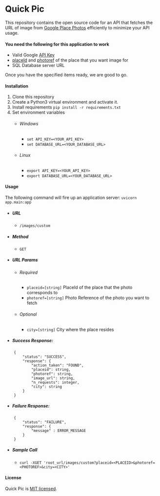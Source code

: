 # Quick Pic

This repository contains the open source code for an API that fetches the URL of image from [Google Place Photos](https://developers.google.com/places/web-service/photos) efficiently to minimize your API usage. 

#### You need the following for this application to work

- Valid Google [API Key](https://developers.google.com/maps/documentation/javascript/get-api-key)
- [placeId](https://developers.google.com/places/place-id) and [photoref](https://developers.google.com/places/web-service/photos#photo_references) of the place that you want image for
- SQL Database server URL

Once you have the specified items ready, we are good to go.

#### Installation

1. Clone this repository
2. Create a Python3 virtual environment and activate it.
3. Install requirements
``pip install -r requirements.txt ``
4. Set environment variables
    - ###### Windows
        - ```set API_KEY=<YOUR_API_KEY>```
        - ```set DATABASE_URL=<YOUR_DATABASE_URL>```
    - ###### Linux
        - ```export API_KEY=<YOUR_API_KEY>```
        - ```export DATABASE_URL=<YOUR_DATABASE_URL>``` 

#### Usage

The following command will fire up an application server:
```uvicorn app.main:app```

- ##### URL 
    - ```/images/custom```
- ##### Method
    - ```GET```
- ##### URL Params
    - ###### Required
        - ```placeid=[string]``` PlaceId of the place that the photo corresponds to
        - ```photoref=[string]``` Photo Reference of the photo you want to fetch
    - ###### Optional
        - ```city=[string]``` City where the place resides
- ##### Success Response:
```
    {
        "status": "SUCCESS",
        "response": {
            "action_taken": "FOUND",
            "placeid": string,
            "photoref": string,
            "image_url": string,
            "n_requests": integer,
            "city": string
        }
    }
```
- ##### Failure Response:

```
    {
        "status": "FAILURE",
        "response": {
            "message" : ERROR_MESSAGE
        }
    } 
```

- ##### Sample Call
    - ```curl -XGET 'root_url/images/custom?placeid=<PLACEID>&photoref=<PHOTOREF>&city=<CITY>'```
    
#### License

Quick Pic is [MIT licensed](https://github.com/ishans996/quick_pic/blob/master/LICENSE.md).
